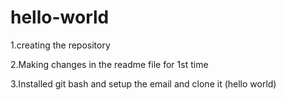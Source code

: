 # hello-world
1.creating the repository

2.Making changes in the readme file for 1st time


3.Installed git bash and setup the email and clone it (hello world)
